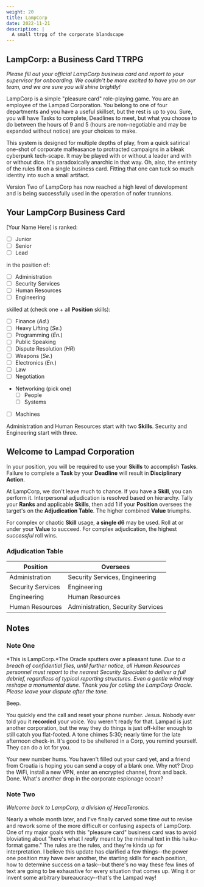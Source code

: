 ```yaml
---
weight: 20
title: LampCorp
date: 2022-11-21
description: |
  A small ttrpg of the corporate blandscape
---
```

## LampCorp: a Business Card TTRPG

*Please fill out your official LampCorp business card and report to your supervisor for onboarding. We couldn't be more excited to have you on our team, and we are sure you will shine brightly!*

LampCorp is a simple "pleasure card" role-playing game. You are an employee of the Lampad Corporation. You belong to one of four departments and you have a useful skillset, but the rest is up to you. Sure, you will have Tasks to complete, Deadlines to meet, but what you choose to do between the hours of 9 and 5 (hours are non-negotiable and may be expanded without notice) are your choices to make.

This system is designed for multiple depths of play, from a quick satirical one-shot of corporate malfeasance to protracted campaigns in a bleak cyberpunk tech-scape. It may be played with or without a leader and with or without dice. It's paradoxically anarchic in that way. Oh, also, the entirety of the rules fit on a single business card. Fitting that one can tuck so much identity into such a small artifact.

Version Two of LampCorp has now reached a high level of development and is being successfully used in the operation of nofer trunnions.

## Your LampCorp Business Card

[Your Name Here] is ranked:

- [ ] Junior
- [ ] Senior
- [ ] Lead

in the position of:

- [ ] Administration
- [ ] Security Services
- [ ] Human Resources
- [ ] Engineering

skilled at (check one + all **Position** skills):

- [ ] Finance (*Ad.*)
- [ ] Heavy Lifting (*Se.*)
- [ ] Programming (*En.*)
- [ ] Public Speaking
- [ ] Dispute Resolution (*HR*)
- [ ] Weapons (*Se.*)
- [ ] Electronics (*En.*)
- [ ] Law
- [ ] Negotiation
- Networking (pick one)
  - [ ] People
  - [ ] Systems
- [ ] Machines

Administration and Human Resources start with two **Skills**. Security and Engineering start with three.

## Welcome to Lampad Corporation

In your position, you will be required to use your **Skills** to accomplish **Tasks**. Failure to complete a **Task** by your **Deadline** will result in **Disciplinary Action**.

At LampCorp, we don't leave much to chance. If you have a **Skill**, you can perform it. Interpersonal adjudication is resolved based on hierarchy. Tally your **Ranks** and applicable **Skills**, then add 1 if your **Position** oversees the target's on the **Adjudication Table**. The higher combined **Value** triumphs.

For complex or chaotic **Skill** usage, **a single d6** may be used. Roll at or under your **Value** to succeed. For complex adjudication, the highest *successful* roll wins.

### Adjudication Table

| Position | Oversees |
|----------|----------|
| Administration     | Security Services, Engineering |
| Security Services      | Engineering      |
| Engineering      | Human Resources       |
| Human Resources       | Administration, Security Services |

## Notes

### Note One

*This is LampCorp.*The Oracle sputters over a pleasant tune. *Due to a breach of confidential files, until further notice, all Human Resources personnel must report to the nearest Security Specialist to deliver a full debrief, regardless of typical reporting structures. Even a gentle wind may reshape a monumental dune. Thank you for calling the LampCorp Oracle. Please leave your dispute after the tone.*

Beep.

You quickly end the call and reset your phone number. Jesus. Nobody ever told you it **recorded** your voice. You weren't ready for that. Lampad is just another corporation, but the way they do things is just off-kilter enough to still catch you flat-footed. A tone chimes 5:30; nearly time for the late afternoon check-in. It's good to be sheltered in a Corp, you remind yourself. They can do a lot for you. 

Your new number hums. You haven't filled out your card yet, and a friend from Croatia is hoping you can send a copy of a blank one. Why not? Drop the WiFi, install a new VPN, enter an encrypted channel, front and back. Done. What's another drop in the corporate espionage ocean?

### Note Two
*Welcome back to LampCorp, a division of HecaTeronics.*

Nearly a whole month later, and I've finally carved some time out to revise and rework some of the more difficult or confusing aspects of LampCorp. One of my major goals with this "pleasure card" business card was to avoid bloviating about "here's what I *really* meant by the minimal text in this haiku-format game." The rules are the rules, and they're kinda up for interpretation. I believe this update has clarified a few things--the power one position may have over another, the starting skills for each position, how to determine success on a task--but there's no way these few lines of text are going to be exhaustive for every situation that comes up. Wing it or invent some arbitrary bureaucracy--that's the Lampad way!